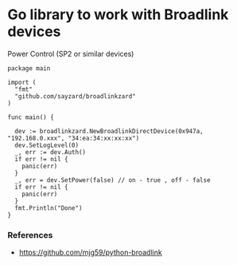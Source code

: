# Go library to work with Broadlink devices

Power Control (SP2 or similar devices)
```
package main

import (
  "fmt"
  "github.com/sayzard/broadlinkzard"
)

func main() {

  dev := broadlinkzard.NewBroadlinkDirectDevice(0x947a, "192.168.0.xxx", "34:ea:34:xx:xx:xx")
  dev.SetLogLevel(0)
  _, err := dev.Auth()
  if err != nil {
    panic(err)
  }
  _, err = dev.SetPower(false) // on - true , off - false
  if err != nil {
    panic(err)
  }
  fmt.Println("Done")
}
```

### References
* <https://github.com/mjg59/python-broadlink>
